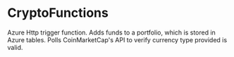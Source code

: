 # CryptoFunctions
Azure Http trigger function. Adds funds to a portfolio, which is stored in Azure tables. Polls CoinMarketCap's API to verify currency type provided is valid.
